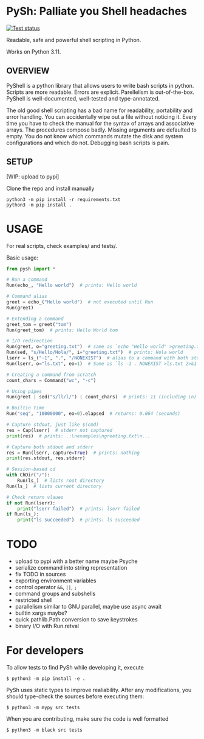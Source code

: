 # PySh: Palliate you Shell headaches
[![Test status](https://github.com/hoblovski/pysh/actions/workflows/test.yml/badge.svg?branch=master)](https://github.com/hoblovski/pysh/actions/workflows/test.yml)

Readable, safe and powerful shell scripting in Python.

Works on Python 3.11.

## OVERVIEW
PyShell is a python library that allows users to write bash scripts in python.
Scripts are more readable. Errors are explicit. Parellelism is out-of-the-box.
PyShell is well-documented, well-tested and type-annotated.

The old good shell scripting has a bad name for readability, portability and
error handling.  You can accidentally wipe out a file without noticing it.
Every time you have to check the manual for the syntax of arrays and
associative arrays.  The procedures compose badly. Missing arguments are
defaulted to empty.  You do not know which commands mutate the disk and system
configurations and which do not. Debugging bash scripts is pain.

## SETUP
[WIP: upload to pypi]

Clone the repo and install manually
```
python3 -m pip install -r requirements.txt
python3 -m pip install .
```


# USAGE
For real scripts, check examples/ and tests/.

Basic usage:
```python
from pysh import *

# Run a command
Run(echo_, "Hello world")  # prints: Hello world

# Command alias
greet = echo_("Hello world")  # not executed until Run
Run(greet)

# Extending a command
greet_tom = greet("tom")
Run(greet_tom)  # prints: Hello World tom

# I/O redirection
Run(greet, o="greeting.txt")  # same as `echo "Hello world" >greeting.txt`
Run(sed, "s/Hello/Hola/", i="greeting.txt")  # prints: Hola world
lserr = ls_("-1", ".", "/NONEXIST")  # alias to a command with both stdout
Run(lserr, o="ls.txt", eo=1)  # Same as `ls -1 . NONEXIST >ls.txt 2>&1`

# Creating a command from scratch
count_chars = Command("wc", "-c")

# Using pipes
Run(greet | sed("s/ll/l/") | count_chars)  # prints: 11 (including \n)

# Builtin time
Run("seq", "10000000", eo=0).elapsed  # returns: 0.064 (seconds)

# Capture stdout, just like $(cmd)
res = Cap(lserr)  # stderr not captured
print(res)  # prints: .:\nexamples\ngreeting.txt\n...

# Capture both stdout and stderr
res = Run(lserr, capture=True)  # prints: nothing
print(res.stdout, res.stderr)

# Session-based cd
with ChDir("/"):
    Run(ls_)  # lists root directory
Run(ls_)  # lists current directory

# Check return vlaues
if not Run(lserr):
    print("lserr failed")  # prints: lserr failed
if Run(ls_):
    print("ls succeeded")  # prints: ls succeeded
```

# TODO
* upload to pypi with a better name maybe Psyche
* serialize command into string representation
* fix TODO in sources
* exporting environment variables
* control operator `&&`, `||`, `;`
* command groups and subshells
* restricted shell
* parallelism similar to GNU parallel, maybe use async await
* builtin xargs maybe?
* quick pathlib.Path conversion to save keystrokes
* binary I/O with Run.retval

# For developers
To allow tests to find PySh while developing it, execute
```
$ python3 -m pip install -e .
```

PySh uses static types to improve realiability.
After any modifications, you should type-check the sources before executing them:
```
$ python3 -m mypy src tests
```

When you are contributing, make sure the code is well formatted
```
$ python3 -m black src tests
```

